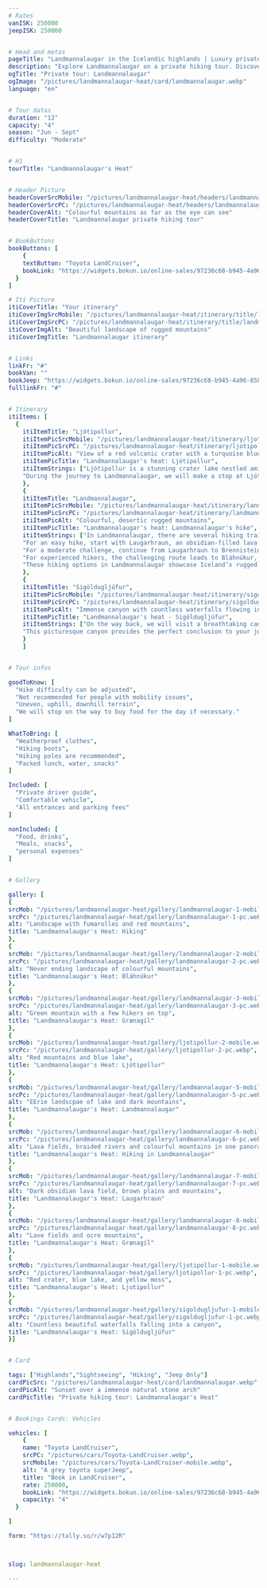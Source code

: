 ```yaml
---
# Rates
vanISK: 250000
jeepISK: 250000


# Head and metas
pageTitle: "Landmannalaugar in the Icelandic highlands | Luxury private tour | Lilja Tours"
description: "Explore Landmannalaugar on a private hiking tour. Discover stunning lava fields, colorful mountains, and breathtaking views. Book your adventure today!"
ogTitle: "Private tour: Landmannalaugar"
ogImage: "/pictures/landmannalaugar-heat/card/landmannalaugar.webp"
language: "en"


# Tour datas
duration: "12"
capacity: "4"
season: "Jun - Sept"
difficulty: "Moderate"


# H1
tourTitle: "Landmannalaugar's Heat"


# Header Picture
headerCoverSrcMobile: "/pictures/landmannalaugar-heat/headers/landmannalaugar-mobile.webp"
headerCoverSrcPC: "/pictures/landmannalaugar-heat/headers/landmannalaugar-pc.webp"
headerCoverAlt: "Colourful mountains as far as the eye can see"
headerCoverTitle: "Landmannalaugar private hiking tour"


# BookButtons
bookButtons: [
    {
    textButton: "Toyota LandCruiser",
    bookLink: "https://widgets.bokun.io/online-sales/97236c68-b945-4a96-8587-660bdc4c45fd/experience-calendar/751054"
  }
]

# Iti Picture
itiCoverTitle: "Your itinerary"
itiCoverImgSrcMobile: "/pictures/landmannalaugar-heat/itinerary/title/landmannalaugar-mobile.webp"
itiCoverImgSrcPC: "/pictures/landmannalaugar-heat/itinerary/title/landmannalaugar-pc.webp"
itiCoverImgAlt: "Beautiful landscape of rugged mountains"
itiCoverImgTitle: "Landmannalaugar itinerary"


# Links
linkFr: "#"
bookVan: ""
bookJeep: "https://widgets.bokun.io/online-sales/97236c68-b945-4a96-8587-660bdc4c45fd/experience-calendar/751054"
fulllinkFr: "#"


# Itinerary
itiItems: [
  { 
    itiItemTitle: "Ljótipollur",
    itiItemPicSrcMobile: "/pictures/landmannalaugar-heat/itinerary/ljotipollur-mobile.webp",
    itiItemPicSrcPC: "/pictures/landmannalaugar-heat/itinerary/ljotipollur-pc.webp",
    itiItemPicAlt: "View of a red volcanic crater with a turquoise blue lake at its bottom",
    itiItemPicTitle: "Landmannalaugar's heat: Ljótipollur",
    itiItemStrings: ["Ljótipollur is a stunning crater lake nestled amidst iron-red mountains, offering breathtaking views of the surrounding landscape. Despite its name, which translates to -The Ugly Pond-, Ljótipollur is a beautiful natural wonder that captivates every visitor. Its vibrant blue waters contrast strikingly with the rust-colored slopes, creating a mesmerizing sight perfect for photography and nature walks.",
    "During the journey to Landmannalaugar, we will make a stop at Ljótipollur to take in the panoramic views and appreciate its unique beauty. This picturesque location not only offers incredible scenery but also a peaceful atmosphere, making it an unforgettable part of the Icelandic highlands. Its misleading name only adds to the intrigue, as the beauty of Ljótipollur is anything but ugly. Discover the charm of this hidden gem and enjoy one of Iceland’s most unique landscapes."]
    },
    {
    itiItemTitle: "Landmannalaugar",
    itiItemPicSrcMobile: "/pictures/landmannalaugar-heat/itinerary/landmannalaugar-mobile.webp",
    itiItemPicSrcPC: "/pictures/landmannalaugar-heat/itinerary/landmannalaugar-pc.webp",
    itiItemPicAlt: "Colourful, desertic rugged mountains",
    itiItemPicTitle: "Landmannalaugar's heat: Landmannalaugar's hike",
    itiItemStrings: ["In Landmannalaugar, there are several hiking trails suitable for different fitness levels, each offering stunning views of Iceland's unique landscapes.",
    "For an easy hike, start with Laugarhraun, an obsidian-filled lava field with panoramic views of the area. This path is gentle and scenic. At the end, you can detour to Grænagíl, a vibrant green mountain of altered rhyolite, by walking through the lava field.", 
    "For a moderate challenge, continue from Laugarhraun to Brennisteinsalda, an orange and red mountain with steaming vents. The climb offers spectacular views.",
    "For experienced hikers, the challenging route leads to Bláhnúkur, a dark peak with steep hills. The climb is demanding but rewards you with breathtaking panoramas of the surrounding mountains. On the way down, you’ll also summit Brennisteinsalda before returning via Laugarhraun.",
    "These hiking options in Landmannalaugar showcase Iceland’s rugged beauty and diverse volcanic landscapes, making it a must-visit destination for nature lovers."]
    },
    {
    itiItemTitle: "Sigöldugljúfur",
    itiItemPicSrcMobile: "/pictures/landmannalaugar-heat/itinerary/sigoldugljufur-mobile.webp",
    itiItemPicSrcPC: "/pictures/landmannalaugar-heat/itinerary/sigoldugljufur-pc.webp",
    itiItemPicAlt: "Immense canyon with countless waterfalls flowing in",
    itiItemPicTitle: "Landmannalaugar's heat - Sigöldugljúfur",
    itiItemStrings: ["On the way back, we will visit a breathtaking canyon known as the Valley of Tears. This hidden gem is a mesmerizing sight, with countless waterfalls cascading majestically down the canyon walls, creating a mystical atmosphere. The sound of rushing water echoes throughout the valley, adding to its enchanting ambiance.",
    "This picturesque canyon provides the perfect conclusion to your journey through the Icelandic Highlands. Its awe-inspiring beauty and serene surroundings leave a lasting impression, capturing the wild spirit of Iceland’s landscapes."]
    }
    ]


# Tour infos

goodToKnow: [
  "Hike difficulty can be adjusted", 
  "Not recommended for people with mobility issues",
  "Uneven, uphill, downhill terrain",
  "We will stop on the way to buy food for the day if necessary."
]

WhatToBring: [
  "Weatherproof clothes", 
  "Hiking boots",
  "Hiking poles are recommended", 
  "Packed lunch, water, snacks"
]

Included: [
  "Private driver guide",
  "Comfortable vehicle",
  "All entrances and parking fees"
]

nonIncluded: [
  "Food, drinks", 
  "Meals, snacks", 
  "personal expenses"
]


# Gallery

gallery: [
{
srcMob: "/pictures/landmannalaugar-heat/gallery/landmannalaugar-1-mobile.webp",
srcPc: "/pictures/landmannalaugar-heat/gallery/landmannalaugar-1-pc.webp",
alt: "Landscape with fumarolles and red mountains",
title: "Landmannalaugar's Heat: Hiking"
},    
{
srcMob: "/pictures/landmannalaugar-heat/gallery/landmannalaugar-2-mobile.webp",
srcPc: "/pictures/landmannalaugar-heat/gallery/landmannalaugar-2-pc.webp",
alt: "Never ending landscape of colourful mountains",
title: "Landmannalaugar's Heat: Bláhnúkur"
},    
{
srcMob: "/pictures/landmannalaugar-heat/gallery/landmannalaugar-3-mobile.webp",
srcPc: "/pictures/landmannalaugar-heat/gallery/landmannalaugar-3-pc.webp",
alt: "Green mountain with a few hikers on top",
title: "Landmannalaugar's Heat: Grænagíl"
},  
{
srcMob: "/pictures/landmannalaugar-heat/gallery/ljotipollur-2-mobile.webp",
srcPc: "/pictures/landmannalaugar-heat/gallery/ljotipollur-2-pc.webp",
alt: "Red mountains and blue lake",
title: "Landmannalaugar's Heat: Ljótipollur"
},  
{
srcMob: "/pictures/landmannalaugar-heat/gallery/landmannalaugar-5-mobile.webp",
srcPc: "/pictures/landmannalaugar-heat/gallery/landmannalaugar-5-pc.webp",
alt: "EErie landscpae of lake and dark mountains",
title: "Landmannalaugar's Heat: Landmannalaugar"
},   
{
srcMob: "/pictures/landmannalaugar-heat/gallery/landmannalaugar-6-mobile.webp",
srcPc: "/pictures/landmannalaugar-heat/gallery/landmannalaugar-6-pc.webp",
alt: "Lava fields, braided rivers and colourful mountains in one panorama",
title: "Landmannalaugar's Heat: Hiking in Landmannalaugar"
},    
{
srcMob: "/pictures/landmannalaugar-heat/gallery/landmannalaugar-7-mobile.webp",
srcPc: "/pictures/landmannalaugar-heat/gallery/landmannalaugar-7-pc.webp",
alt: "Dark obsidian lava field, brown plains and mountains",
title: "Landmannalaugar's Heat: Laugarhraun"
},  
{
srcMob: "/pictures/landmannalaugar-heat/gallery/landmannalaugar-8-mobile.webp",
srcPc: "/pictures/landmannalaugar-heat/gallery/landmannalaugar-8-pc.webp",
alt: "Lave fields and ocre mountains",
title: "Landmannalaugar's Heat: Grænagíl"
},  
{
srcMob: "/pictures/landmannalaugar-heat/gallery/ljotipollur-1-mobile.webp",
srcPc: "/pictures/landmannalaugar-heat/gallery/ljotipollur-1-pc.webp",
alt: "Red crater, blue lake, and yellow moss",
title: "Landmannalaugar's Heat: Ljotipollur"
},  
{
srcMob: "/pictures/landmannalaugar-heat/gallery/sigoldugljufur-1-mobile.webp",
srcPc: "/pictures/landmannalaugar-heat/gallery/sigoldugljufur-1-pc.webp",
alt: "Countless beautiful waterfalls falling into a canyon",
title: "Landmannalaugar's Heat: Sigöldugljúfur"
}]


# Card

tags: ["Highlands","Sightseeing", "Hiking", "Jeep Only"]
cardPicSrc: "/pictures/landmannalaugar-heat/card/landmannalaugar.webp"
cardPicAlt: "Sunset over a immense natural stone arch"
cardPicTitle: "Private hiking tour: Landmannalaugar's Heat"


# Bookings Cards: Vehicles

vehicles: [
    {
    name: "Toyota LandCruiser",
    srcPC: "/pictures/cars/Toyota-LandCruiser.webp",
    srcMobile: "/pictures/cars/Toyota-LandCruiser-mobile.webp",
    alt: "A grey toyota superJeep",
    title: "Book in LandCruiser",
    rate: 250000,
    bookLink: "https://widgets.bokun.io/online-sales/97236c68-b945-4a96-8587-660bdc4c45fd/experience-calendar/751054",
    capacity: "4"
  }

]

form: "https://tally.so/r/w7p12R"



slug: landmannalaugar-heat

---
```

